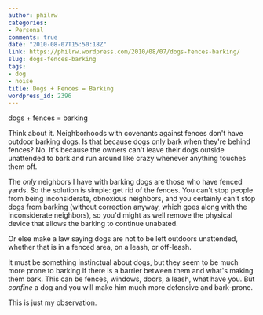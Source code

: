 ```yaml
---
author: philrw
categories:
- Personal
comments: true
date: "2010-08-07T15:50:18Z"
link: https://philrw.wordpress.com/2010/08/07/dogs-fences-barking/
slug: dogs-fences-barking
tags:
- dog
- noise
title: Dogs + Fences = Barking
wordpress_id: 2396
---
```


dogs + fences = barking

Think about it. Neighborhoods with covenants against fences don't have outdoor barking dogs. Is that because dogs only bark when they're behind fences? No. It's because the owners can't leave their dogs outside unattended to bark and run around like crazy whenever anything touches them off.<!--more-->

The _only_ neighbors I have with barking dogs are those who have fenced yards. So the solution is simple: get rid of the fences. You can't stop people from being inconsiderate, obnoxious neighbors, and you certainly can't stop dogs from barking (without correction anyway, which goes along with the inconsiderate neighbors), so you'd might as well remove the physical device that allows the barking to continue unabated.

Or else make a law saying dogs are not to be left outdoors unattended, whether that is in a fenced area, on a leash, or off-leash.

It must be something instinctual about dogs, but they seem to be much more prone to barking if there is a barrier between them and what's making them bark. This can be fences, windows, doors, a leash, what have you. But _confine_ a dog and you will make him much more defensive and bark-prone.

This is just my observation.

